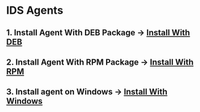# IDS Agents

## 1. Install Agent With DEB Package -&gt; [Install With DEB](https://packages.wazuh.com/3.x/apt/pool/main/w/wazuh-agent/wazuh-agent_3.7.2-1_amd64.deb)

## 2. Install Agent With RPM Package -&gt; [Install With RPM](https://packages.wazuh.com/3.x/yum/wazuh-agent-3.7.2-1.x86_64.rpm)

## 3. Install agent on Windows -&gt; [Install With Windows](https://packages.wazuh.com/3.x/windows/wazuh-agent-3.7.2-1.msi)

